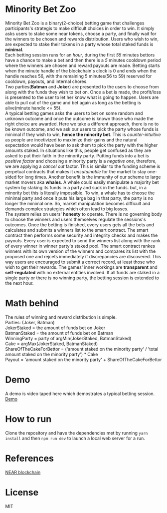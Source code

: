Minority Bet Zoo
=================

Minority Bet Zoo is a binary(2-choice) betting game that challenges participants's strategis to make difficult choices in order to win. It simply asks users to stake some near tokens, choose a party, and finally wait for the winners to be chosen and rewards distribution. Users who wish to win, are expected to stake their tokens in a party whose total staked funds is **minimal**.  
Each betting session runs for an _hour_, during the first _55_ minutes bettors have a chance to make a bet and then there is a _5_ minutes cooldown period where the winners are chosen and reward payouts are made. Betting starts when the minute handle of the blockchain's clock is 0 and ends when the handle reaches 56, with the remaining 5 minutes(56 to 59) reserved for cooldown, payouts, and internal chores.  
Two parties(**Batman** and **Joker**) are presented to the users to choose from along with the funds they wish to bet on. Once a bet is made, the profit/loss is presented to the user to let her know what is going to happen. Users are able to pull out of the game and bet again as long as the betting is alive(minute handle <= 55).  
A typical betting games asks the users to bet on some random and unknown outcome and once the outcome is known those who made the right choice are awarded. Here we take a different approach, there is no to be known outcome, and we ask our users to pick the party whose funds is minimal if they wish to win, **hence the minority bet**. This is *counter-intuitive* as people are incetivized to maximize their gains and the natural expectation would have been to ask them to pick the party with the higher amounts staked. In situations like this, people get confused as they are asked to put their faith in the minority party. Putting funds into a bet is *positive factor* and choosing a minority party is a *negative one*, therefore, we are applying a *cancel out* factor. This is similar to the funding scheme is perpetual contracts that makes it *unsutainable* for the market to stay one-sided for long times. Another benefit is the immunity of our scheme to large market movers aka **whales**. A whale could easily manipulate a majority bet system by staking its funds in a party and suck in the funds. but, in a minority bet this is literally impossible. To win, a whale has to choose the minimal party and once it puts his large bag in that party, the party is no longer the minimal one. So, market manipulation becomes difficult and demands complex strategies which often lead to big losses.  
The system relies on users' **honesty** to operate. There is no governing body to choose the winners and users themselves regulate the sessions's outcomes. Once the betting is finished, every users gets all the bets and calculates and submits a winners list to the smart contract. The smart contract then performs some security and integrity checks and makes the payouts. Every user is expected to send the winners list along with the rank of every winner in winner party's staked pool. The smart contract rankes winners with its own version of the winners and compares its list with the proposed one and rejcets immediately if discrepancies are discovered. This way users are encouraged to submit a correct record, at least those who wish to get their rewards. The games' inner workings are **transparent** and **self-regulated** with no external entities involved. If all funds are staked in a single party or there is no winning party, the betting session is extended to the next hour.  

Math behind
=================
The rules of winning and reward distribution is simple.  
Parties: (Joker, Batman)  
JokerStaked = the amount of funds bet on Joker  
BatmanStaked = the amount of funds bet on Batman  
WinningParty = party of argMin(JokerStaked, BatmanStaked)  
Cake = argMax(JokerStaked, BatmanStaked)  
ShareOfTheCakeForBettor = ('amount staked on the minority party' / 'total amount staked on the minority party') * Cake  
Payout = 'amount staked on the minority party' + ShareOfTheCakeForBettor  

Demo
=================
A demo is video taped here which demostrates a typical betting session.  
[Demo](https://youtu.be/qyLW3g4-Z9E)  

How to run
=================
Clone the repository and have the dependencies met by running `yarn install` and then `npm run dev` to launch a local web server for a run.  

References
=================
[NEAR blockchain](https://near.org)

License
=================
MIT
